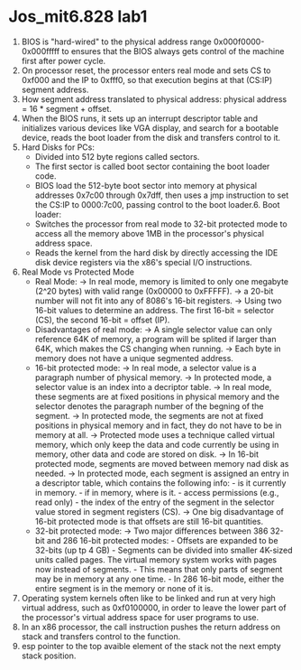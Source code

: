 # Jos_mit6.828 lab1
1. BIOS is "hard-wired" to the physical address range 0x000f0000-0x000fffff to ensures that the BIOS always gets control of the machine first after power cycle.
2. On processor reset, the processor enters real mode and sets CS to 0xf000 and the IP to 0xfff0, so that execution begins at that (CS:IP) segment address.
3. How segment address translated to physical address: physical address = 16 * segment + offset.
4. When the BIOS runs, it sets up an interrupt descriptor table and initializes various devices like VGA display, and search for a bootable device, reads the boot loader from the disk and transfers control to it.
5. Hard Disks for PCs:
    - Divided into 512 byte regions called sectors.
    - The first sector is called boot sector containing the boot loader code.
    - BIOS load the 512-byte boot sector into memory at physical addresses 0x7c00 through 0x7dff, then uses a jmp instruction to set the CS:IP to 0000:7c00, passing control to the boot loader.6. Boot loader:
    - Switches the processor from real mode to 32-bit protected mode to access all the memory above 1MB in the processor's physical address space.
    - Reads the kernel from the hard disk by directly accessing the IDE disk device registers via the x86's special I/O instructions.
7. Real Mode vs Protected Mode
    - Real Mode:
        -> In real mode, memory is limited to only one megabyte (2^20 bytes) with valid range (0x00000 to 0xFFFFF).
        -> a 20-bit number will not fit into any of 8086's 16-bit registers.
        -> Using two 16-bit values to determine an address. The first 16-bit = selector (CS), the second 16-bit = offset (IP).
    - Disadvantages of real mode:
        -> A single selector value can only reference 64K of memory, a program will be splited if larger than 64K, which makes the CS changing when running.
        -> Each byte in memory does not have a unique segmented address.
    - 16-bit protected mode:
        -> In real mode, a selector value is a paragraph number of physical memory.
        -> In protected mode, a selector value is an index into a decriptor table.
        -> In real mode, these segments are at fixed positions in physical memory and the selector denotes the paragraph number of the begning of the segment.
        -> In protected mode, the segments are not at fixed positions in physical memory and in fact, they do not have to be in memory at all.
        -> Protected mode uses a technique called virtual memory, which only keep the data and code currently be using in memory, other data and code are stored on disk.
        -> In 16-bit protected mode, segments are moved between memory nad disk as needed.
        -> In protected mode, each segment is assigned an entry in a descriptor table, which contains the following info:
            - is it currently in memory.
            - if in memory, where is it.
            - access permissions (e.g., read only)
            - the index of the entry of the segment in the selector value stored in segment registers (CS).
        -> One big disadvantage of 16-bit protected mode is that offsets are still 16-bit quantities.
    - 32-bit protected mode:
        -> Two major differences between 386 32-bit and 286 16-bit protected modes:
            - Offsets are expanded to be 32-bits (up tp 4 GB)
            - Segments can be divided into smaller 4K-sized units called pages. The virtual memory system works with pages now instead of segments.
            - This means that only parts of segment may be in memory at any one time.
            - In 286 16-bit mode, either the entire segment is in the memory or none of it is.
8. Operating system kernels often like to be linked and run at very high virtual address, such as 0xf0100000, in order to leave the lower part of the processor's virtual address space for
   user programs to use.
9. In an x86 processor, the call instruction pushes the return address on stack and transfers control to the function.
10. esp pointer to the top avaible element of the stack not the next empty stack position.
